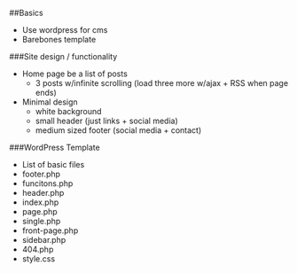 ##Basics

- Use wordpress for cms 
- Barebones template

###Site design / functionality 

- Home page be a list of posts 
	- 3 posts w/infinite scrolling (load three more w/ajax + RSS when page ends)
- Minimal design 
	- white background 
	- small header (just links + social media)
	- medium sized footer (social media + contact)

###WordPress Template

- List of basic files
- footer.php
- funcitons.php
- header.php
- index.php
- page.php
- single.php
- front-page.php
- sidebar.php
- 404.php
- style.css
